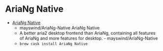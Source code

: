 # AriaNg Native
- [AriaNg Native](https://github.com/mayswind/AriaNg-Native)
  -  mayswind/AriaNg-Native AriaNg Native
  - A better aria2 desktop frontend than AriaNg, containing all features of AriaNg and more features for desktop. - mayswind/AriaNg-Native
  - `brew cask install AriaNg Native`
